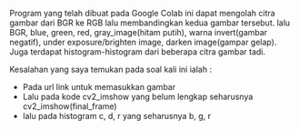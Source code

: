 Program yang telah dibuat pada Google Colab ini dapat mengolah citra gambar dari BGR ke RGB lalu membandingkan kedua gambar tersebut.
lalu BGR, blue, green, red, gray_image(hitam putih), warna invert(gambar negatif), under exposure/brighten image, darken image(gampar gelap).
Juga terdapat histogram-histogram dari beberapa citra gambar tadi.

Kesalahan yang saya temukan pada soal kali ini ialah :
- Pada url link untuk memasukkan gambar
- Lalu pada kode cv2_imshow yang belum lengkap seharusnya cv2_imshow(final_frame)
- lalu pada histogram c, d, r yang seharusnya b, g, r
